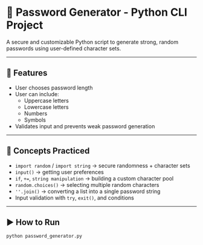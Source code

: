 # 🔐 Password Generator - Python CLI Project

A secure and customizable Python script to generate strong, random passwords using user-defined character sets.

---

## 🎯 Features

- User chooses password length
- User can include:
  - Uppercase letters
  - Lowercase letters
  - Numbers
  - Symbols
- Validates input and prevents weak password generation

---

## 🧠 Concepts Practiced

- `import random` / `import string` → secure randomness + character sets
- `input()` → getting user preferences
- `if`, `+=`, `string manipulation` → building a custom character pool
- `random.choices()` → selecting multiple random characters
- `''.join()` → converting a list into a single password string
- Input validation with `try`, `exit()`, and conditions

---

## ▶️ How to Run

```bash
python password_generator.py
